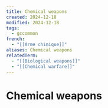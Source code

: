 ```yaml
---
title: Chemical weapons
created: 2024-12-18
modified: 2024-12-18
tags:
  - gccommon
french:
  - "[[Arme chimique]]"
aliases: Chemical weapons
relatedTerm:
  - "[[Biological weapons]]"
  - "[[Chemical warfare]]"
---
```

# Chemical weapons
